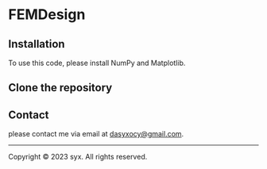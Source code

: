 # FEMDesign

## Installation
To use this code, please install NumPy and Matplotlib.

## Clone the repository

## Contact
please contact me via email at dasyxocy@gmail.com.

---
Copyright © 2023 syx. All rights reserved.

